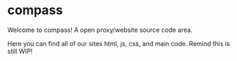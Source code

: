 # compass
Welcome to compass! A open proxy/website source code area.

Here you can find all of our sites html, js, css, and main code.
Remind this is still WIP!
